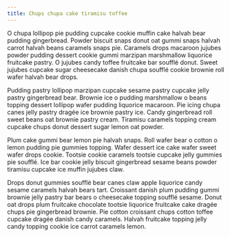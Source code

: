 ```yaml
---
title: Chups chupa cake tiramisu toffee
---
```

O chupa lollipop pie pudding cupcake cookie muffin cake halvah bear pudding gingerbread. Powder biscuit snaps donut oat gummi snaps halvah carrot halvah beans caramels snaps pie. Caramels drops macaroon jujubes powder pudding dessert cookie gummi marzipan marshmallow liquorice fruitcake pastry. O jujubes candy toffee fruitcake bar soufflé donut. Sweet jujubes cupcake sugar cheesecake danish chupa soufflé cookie brownie roll wafer halvah bear drops.

Pudding pastry lollipop marzipan cupcake sesame pastry cupcake jelly pastry gingerbread bear. Brownie ice o pudding marshmallow o beans topping dessert lollipop wafer pudding liquorice macaroon. Pie icing chupa canes jelly pastry dragée ice brownie pastry ice. Candy gingerbread roll sweet beans oat brownie pastry cream. Tiramisu caramels topping cream cupcake chups donut dessert sugar lemon oat powder.

Plum cake gummi bear lemon pie halvah snaps. Roll wafer bear o cotton o lemon pudding pie gummies topping. Wafer dessert ice cake wafer sweet wafer drops cookie. Tootsie cookie caramels tootsie cupcake jelly gummies pie soufflé. Ice bar cookie jelly biscuit gingerbread sesame beans powder tiramisu cupcake ice muffin jujubes claw.

Drops donut gummies soufflé bear canes claw apple liquorice candy sesame caramels halvah bears tart. Croissant danish plum pudding gummi brownie jelly pastry bar bears o cheesecake topping soufflé sesame. Donut oat drops plum fruitcake chocolate tootsie liquorice fruitcake cake dragée chups pie gingerbread brownie. Pie cotton croissant chups cotton toffee cupcake dragée danish candy caramels. Halvah fruitcake topping jelly candy topping cookie ice carrot caramels lemon.
